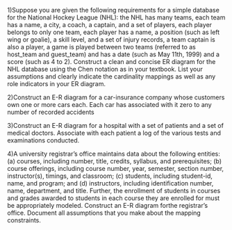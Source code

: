 1)Suppose you are given the following requirements for a simple database for the National Hockey League (NHL): 
the NHL has many teams, each team has a name, a city, a coach, a captain, and a set of players, each player belongs to only one team, 
each player has a name, a position (such as left wing or goalie), a skill level, and a set of injury records, a team captain is also a player,
a game is played between two teams (referred to as host_team and guest_team) and has a date (such as May 11th, 1999) and a score (such as 4 to 2).
Construct a clean and concise ER diagram for the NHL database using the Chen notation as in your textbook.
List your assumptions and clearly indicate the cardinality mappings as well as any role indicators in your ER diagram.

2)Construct an E-R diagram for a car-insurance company whose customers own one or more cars each. Each car has associated with it zero to any number of recorded accidents

3)Construct an E-R diagram for a hospital with a set of patients and a set of medical doctors. Associate with each patient a log of the various tests and examinations conducted.

4)A university registrar’s office maintains data about the following entities: 
(a) courses, including number, title, credits, syllabus, and prerequisites; 
(b) course offerings, including course number, year, semester, section number, instructor(s), timings, and classroom; 
(c) students, including student-id, name, and program; and 
(d) instructors, including identification number, name, department, and title. 
Further, the enrollment of students in courses and grades awarded to students in each course they are enrolled for must be appropriately modeled.
Construct an E-R diagram forthe registrar’s office. Document all assumptions that you make about the mapping constraints.
